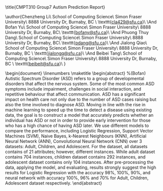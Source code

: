 \title{CMPT310 Group7 Autism Prediction Report}

\author{Chenzheng Li\\
School of Computing Science\\
Simon Fraser University\\
8888 University Dr, Burnaby, BC \\
\texttt{cla429@sfu.ca}\\
\And 
Bofan Yu\\
School of Computing Science\\
Simon Fraser University\\
8888 University Dr, Burnaby, BC\\
\texttt{bofany@sfu.ca}\\
\And
Phuong Thuy Dang\\
School of Computing Science\\
Simon Fraser University\\
8888 University Dr, Burnaby, BC\\
\texttt{pdang@sfu.ca}\\
\And
Jialong Qiao\\
School of Computing Science\\
Simon Fraser University\\
8888 University Dr, Burnaby, BC \\
\texttt{jialongq@sfu.ca}\\
\And
Beibei Tang\\
School of Computing Science\\
Simon Fraser University\\
8888 University Dr, Burnaby, BC \\
\texttt{beibeit@sfu.ca}\\
}

\begin{document}
\linenumbers
\maketitle
\begin{abstract}    %(Bofan)
Autistic Spectrum Disorder (ASD) refers to a group of developmental disorders that affect the nervous system. Some of the most common ASD symptoms include impairment, challenges in social interaction, and repetitive behaviour that affect communication. ASD has a significant impact on health care not only due to the number of ASD cases raising but also the time involved to diagnose ASD. Moving in line with the rise in machine learning to speed up the time to detect a disease using existing data, the goal is to construct a model that accurately predicts whether an individual has ASD or not in order to provide early intervention for those who has a high chance of having ASD later. We use different models to compare the performance, including Logistic Regression, Support Vector Machines (SVM), Naive Bayes, k-Nearest Neighbours (KNN), Artificial Neural Network (ANN), Convolutional Neural Network (CNN) over 3 datasets: Adult, Children, and Adolescent. For the dataset, all datasets contains of 21 attributes; however, different instances. While adult dataset contains 704 instances, children dataset contains 292 instances, and adolescent dataset contains only 104 instances. After pre-processing the data, applying the model, and evaluating, results strongly suggest the high results for Logistic Regression with the accuracy 98\%, 100\%, 90\%, and neural network with accuracy 100\%, 96\% and 70\%  for Adult, Children, Adolescent dataset respectively.
\end{abstract}
